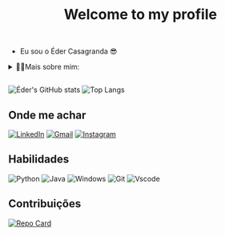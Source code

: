 <!-- Titulo -->
##
<div id="user-content-toc">
  <ul align="center">
    <summary><h1 style="display: inline-block">Welcome to my profile</h1></summary>
</div>

##
- Eu sou o Éder Casagranda 😎
<!-- Detalhes -->
<details>
  <summary>👨‍💻Mais sobre mim: </summary>
  
  - Atualmente eu estou cursando Analise e Desenvolvimento de Sistemas 📚
  - Estou em busca do meu primeiro emprego 💸
  - Gosto de COBOL, sim... COBOL...
  - ⚡ No meu tempo livre eu gosto de desenhar, andar de skate, fazer algumas atividades fisicas e é claro, a o melhor de todos ... dormir💤. \o/
</details>    

##
<!-- Estatisticas -->
![Éder's GitHub stats](https://github-readme-stats.vercel.app/api?username=Edyeex&show_icons=true&theme=shadow_red)
![Top Langs](https://github-readme-stats.vercel.app/api/top-langs/?username=Edyeex&show_icons=true&theme=shadow_red&layout=compact)
##
<!-- contatos -->
## Onde me achar
[![LinkedIn](https://img.shields.io/badge/LinkedIn-0077B5?style=for-the-badge&logo=linkedin&logoColor=white)](https://www.linkedin.com/in/%C3%A9der-casagranda-8777ba261/)
[![Gmail](https://img.shields.io/badge/Gmail-333333?style=for-the-badge&logo=gmail&logoColor=red)](mailto:casagrandaeder461@gmail.com)
[![Instagram](https://img.shields.io/badge/-Instagram-%23E4405F?style=for-the-badge&logo=instagram&logoColor=white)](https://www.instagram.com/eder.c_/)
##
<!-- Linguagens -->
## Habilidades
![Python](https://img.shields.io/badge/python-3670A0?style=for-the-badge&logo=python&logoColor=ffdd54)
![Java](https://img.shields.io/badge/java-%23ED8B00.svg?style=for-the-badge&logo=openjdk&logoColor=white)
![Windows](https://img.shields.io/badge/Windows-000?style=for-the-badge&logo=windows&logoColor=2CA5E0)
![Git](https://img.shields.io/badge/GIT-E44C30?style=for-the-badge&logo=git&logoColor=white)
![Vscode](https://img.shields.io/badge/Vscode-007ACC?style=for-the-badge&logo=visual-studio-code&logoColor=white)
##
## Contribuições
[![Repo Card](https://github-readme-stats.vercel.app/api/pin/?username=Edyeex&repo=dio-lab-open-source&bg_color=000&border_color=30A3DC&show_icons=true&icon_color=30A3DC&title_color=E94D5F&text_color=FFF)](https://github.com/Edyeex/dio-lab-open-source)

##
